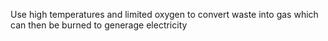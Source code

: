 Use high temperatures and limited oxygen to convert waste into gas which can then be burned to generage electricity